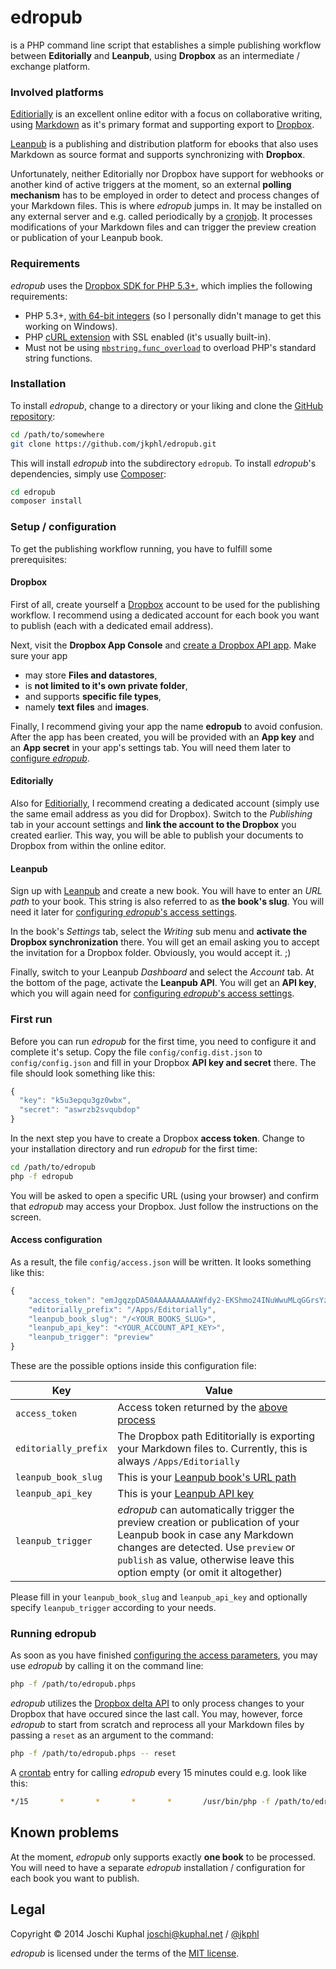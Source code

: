 edropub
=======

is a PHP command line script that establishes a simple publishing workflow between **Editorially** and **Leanpub**, using **Dropbox** as an intermediate / exchange platform.

### Involved platforms

[Editiorially](http://editorially.com) is an excellent online editor with a focus on collaborative writing, using [Markdown](http://en.wikipedia.org/wiki/Markdown) as it's primary format and supporting export to [Dropbox](https://www.dropbox.com).

[Leanpub](http://leanpub.com) is a publishing and distribution platform for ebooks that also uses Markdown as source format and supports synchronizing with **Dropbox**.

Unfortunately, neither Editorially nor Dropbox have support for webhooks or another kind of active triggers at the moment, so an external **polling mechanism** has to be employed in order to detect and process changes of your Markdown files. This is where *edropub* jumps in. It may be installed on any external server and e.g. called periodically by a [cronjob](http://en.wikipedia.org/wiki/Cron). It processes modifications of your Markdown files and can trigger the preview creation or publication of your Leanpub book.

### Requirements

*edropub* uses the [Dropbox SDK for PHP 5.3+](https://github.com/dropbox/dropbox-sdk-php), which implies the following requirements:

* PHP 5.3+, [with 64-bit integers](http://stackoverflow.com/questions/864058/how-to-have-64-bit-integer-on-php) (so I personally didn't manage to get this working on Windows).
* PHP [cURL extension](http://php.net/manual/en/curl.installation.php) with SSL enabled (it's usually built-in).
* Must not be using [`mbstring.func_overload`](http://www.php.net/manual/en/mbstring.overload.php) to overload PHP's standard string functions.

### Installation

To install *edropub*, change to a directory or your liking and clone the [GitHub repository](https://github.com/jkphl/edropub):

```bash
cd /path/to/somewhere
git clone https://github.com/jkphl/edropub.git
```

This will install *edropub* into the subdirectory `edropub`. To install *edropub*'s dependencies, simply use [Composer](https://getcomposer.org/):

```bash
cd edropub
composer install
```

### Setup / configuration

To get the publishing workflow running, you have to fulfill some prerequisites:

#### Dropbox

First of all, create yourself a [Dropbox](https://www.dropbox.com) account to be used for the publishing workflow. I recommend using a dedicated account for each book you want to publish (each with a dedicated email address).

Next, visit the **Dropbox App Console** and [create a Dropbox API app](https://www.dropbox.com/developers/apps/create). Make sure your app

* may store **Files and datastores**,
* is **not limited to it's own private folder**,
* and supports **specific file types**,
* namely **text files** and **images**.

Finally, I recommend giving your app the name **edropub** to avoid confusion. After the app has been created, you will be provided with an **App key** and an **App secret** in your app's settings tab. You will need them later to [configure *edropub*](#first-run).

#### Editorially

Also for [Editiorially](http://editorially.com), I recommend creating a dedicated account (simply use the same email address as you did for Dropbox). Switch to the *Publishing* tab in your account settings and **link the account to the Dropbox** you created earlier. This way, you will be able to publish your documents to Dropbox from within the online editor.

#### Leanpub

Sign up with [Leanpub](http://leanpub.com) and create a new book. You will have to enter an *URL path* to your book. This string is also referred to as **the book's slug**. You will need it later for [configuring *edropub*'s access settings](#access-configuration). 

In the book's *Settings* tab, select the *Writing* sub menu and **activate the Dropbox synchronization** there. You will get an email asking you to accept the invitation for a Dropbox folder. Obviously, you would accept it. ;)

Finally, switch to your Leanpub *Dashboard* and select the *Account* tab. At the bottom of the page, activate the **Leanpub API**. You will get an **API key**, which you will again need for [configuring *edropub*'s access settings](#access-configuration). 

### First run

Before you can run *edropub* for the first time, you need to configure it and complete it's setup. Copy the file `config/config.dist.json` to `config/config.json` and fill in your Dropbox **API key and secret** there. The file should look something like this:

```JavaScript
{
  "key": "k5u3epqu3gz0wbx",
  "secret": "aswrzb2svqubdop"
}
```

In the next step you have to create a Dropbox **access token**. Change to your installation directory and run *edropub* for the first time:

```bash
cd /path/to/edropub
php -f edropub
```

You will be asked to open a specific URL (using your browser) and confirm that *edropub* may access your Dropbox. Just follow the instructions on the screen.

#### Access configuration

As a result, the file `config/access.json` will be written. It looks something like this:

```JavaScript
{
    "access_token": "emJgqzpDA50AAAAAAAAAAWfdy2-EKShmo24INuWwuMLqGGrsYzIgCIFYIeqddxaj",
    "editorially_prefix": "/Apps/Editorially",
    "leanpub_book_slug": "/<YOUR_BOOKS_SLUG>",
    "leanpub_api_key": "<YOUR_ACCOUNT_API_KEY>",
    "leanpub_trigger": "preview"
}
```

These are the possible options inside this configuration file:

| Key                  | Value                                                    |
| -------------------- | -------------------------------------------------------- |
| `access_token`       | Access token returned by the [above process](#first-run) |
| `editorially_prefix` | The Dropbox path Edititorially is exporting your Markdown files to. Currently, this is always `/Apps/Editorially` |
| `leanpub_book_slug`  | This is your [Leanpub book's URL path](#leanpub) |
| `leanpub_api_key`    | This is your [Leanpub API key](#leanpub) |
| `leanpub_trigger`    | *edropub* can automatically trigger the preview creation or publication of your Leanpub book in case any Markdown changes are detected. Use `preview` or `publish` as value, otherwise leave this option empty (or omit it altogether) |

Please fill in your `leanpub_book_slug` and `leanpub_api_key` and optionally specify `leanpub_trigger` according to your needs.

### Running edropub

As soon as you have finished [configuring the access parameters](#access-configuration), you may use *edropub* by calling it on the command line:

```bash
php -f /path/to/edropub.phps
```

*edropub* utilizes the [Dropbox delta API](https://www.dropbox.com/developers/core/docs#delta) to only process changes to your Dropbox that have occured since the last call. You may, however, force *edropub* to start from scratch and reprocess all your Markdown files by passing a `reset` as an argument to the command:

```bash
php -f /path/to/edropub.phps -- reset
```

A [crontab](http://en.wikipedia.org/wiki/Cron) entry for calling *edropub* every 15 minutes could e.g. look like this:

```bash
*/15       *       *       *       *       /usr/bin/php -f /path/to/edropub.phps
```

Known problems
--------------

At the moment, *edropub* only supports exactly **one book**  to be processed. You will need to have a separate *edropub* installation / configuration for each book you want to publish.

Legal
-----
Copyright © 2014 Joschi Kuphal <joschi@kuphal.net> / [@jkphl](https://twitter.com/jkphl)

*edropub* is licensed under the terms of the [MIT license](LICENSE.txt).